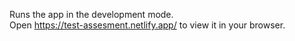 

Runs the app in the development mode.\
Open https://test-assesment.netlify.app/ to view it in your browser.

